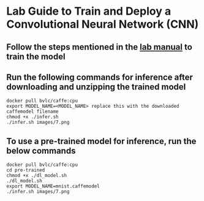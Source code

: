 # Lab Guide to Train and Deploy a Convolutional Neural Network (CNN)

## Follow the steps mentioned in the [lab manual](https://github.com/janakiramm/cnn-lab/blob/master/DIGITS-Lab-Manual.pdf) to train the model

## Run the following commands for inference after downloading and unzipping the trained model
```
docker pull bvlc/caffe:cpu 
export MODEL_NAME=<MODEL_NAME> replace this with the downloaded caffemodel filename
chmod +x ./infer.sh
./infer.sh images/7.png
```

## To use a pre-trained model for inference, run the below commands
```
docker pull bvlc/caffe:cpu 
cd pre-trained
chmod +x ./dl_model.sh
./dl_model.sh
export MODEL_NAME=mnist.caffemodel
./infer.sh images/7.png
```
